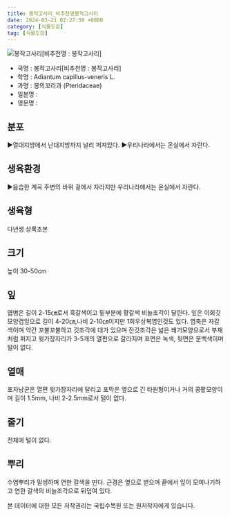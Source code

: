 ```yaml
---
title: 봉작고사리_비추천명봉작고사리
date: 2024-03-21 02:27:50 +0800
category: [식물도감]
tag: [식물도감]
---
```




![봉작고사리[비추천명 : 봉작고사리]](/fileUpload/plants/basic/Lindsaeaceae/Adiantum/17570/1_th2.JPG)
- 국명 : 봉작고사리[비추천명 : 봉작고사리]
- 학명 : Adiantum capillus-veneris L.
- 과명 : 봉의꼬리과 (Pteridaceae)
- 일본명 : 
- 영문명 : 


## 분포
▶열대지방에서 난대지방까지 널리 퍼져있다. ▶우리나라에서는 온실에서 자란다.
## 생육환경
▶음습한 계곡 주변의 바위 겉에서 자라지만 우리나라에서는 온실에서 자란다.
## 생육형
다년생 상록초본
## 크기
높이 30-50cm
## 잎
엽병은 길이 2-15㎝로서 흑갈색이고 밑부분에 황갈색 비늘조각이 달린다. 잎은 이회깃모양겹잎으로 길이 4-20㎝,나비 2-10㎝이지만 1회우상복엽인것도 있다. 엽축은 자갈색이며 약간 꼬불꼬불하고 깃조각에 대가 있으며 잔깃조각은 넓은 쐐기모양으로서 부채처럼 퍼지고 윗가장자리가 3-5개의 열편으로 갈라지며 표면은 녹색, 뒷면은 분백색이며 털이 없다.
## 열매
포자낭군은 열편 윗가장자리에 달리고 포막은 옆으로 긴 타원형이거나 거의 콩팥모양이며 길이 1.5mm, 나비 2-2.5mm로서 털이 없다.
## 줄기
전체에 털이 없다.
## 뿌리
수염뿌리가 밀생하며 연한 갈색을 띤다. 근경은 옆으로 벋으며 끝에서 잎이 모여나기하고 연한 갈색의 비늘조각으로 뒤덮여 있다.






본 데이터에 대한 모든 저작권리는 국립수목원 또는 원저작자에게 있습니다.
